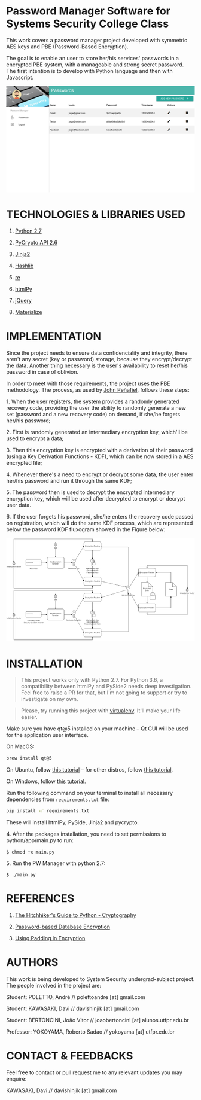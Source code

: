 # Password Manager Software for Systems Security College Class

This work covers a password manager project developed with symmetric AES keys and PBE (Password-Based Encryption).

The goal is to enable an user to store her/his services' passwords in a encrypted PBE system, with a manageable and strong secret password. The first intention is to develop with Python language and then with Javascript.

![Password Manager Software Developed in htmlPy](https://raw.githubusercontent.com/davikawasaki/password-manager-security-class/master/imgs/pw-manager-list.png)

# TECHNOLOGIES & LIBRARIES USED

1) [Python 2.7](https://docs.python.org/2/)

2) [PyCrypto API 2.6](https://www.dlitz.net/software/pycrypto/api/2.6/)

3) [Jinja2](http://jinja.pocoo.org/docs/2.9/)

3) [Hashlib](https://docs.python.org/2/library/hashlib.html)

4) [re](https://docs.python.org/2/library/re.html)

5) [htmlPy](http://amol-mandhane.github.io/htmlPy/)

6) [jQuery](https://api.jquery.com/)

7) [Materialize](http://materializecss.com/getting-started.html)

# IMPLEMENTATION

Since the project needs to ensure data confidenciality and integrity, there aren't any secret (key or password) storage, because they encrypt/decrypt the data. Another thing necessary is the user's availability to reset her/his password in case of oblivion.

In order to meet with those requirements, the project uses the PBE methodology. The process, as used by [John Peñafiel](https://penafieljlm.com/2016/12/30/password-based-database-encryption/#problem-changing-passwords), follows these steps:

1\. When the user registers, the system provides a randomly generated recovery code, providing the user the ability to randomly generate a new set (password and a new recovery code) on demand, if she/he forgets her/his password;

2\. First is randomly generated an intermediary encryption key, which'll be used to encrypt a data;

3\. Then this encryption key is encrypted with a derivation of their password (using a Key Derivation Functions - KDF), which can be now stored in a AES encrypted file;

4\. Whenever there's a need to encrypt or decrypt some data, the user enter her/his password and run it through the same KDF;

5\. The password then is used to decrypt the encrypted intermediary encryption key, which will be used after decrypted to encrypt or decrypt user data.

6\. If the user forgets his password, she/he enters the recovery code passed on registration, which will do the same KDF process, which are represented below the password KDF fluxogram showed in the Figure below:

![Using Recovery Codes to Create Recoverable Copies of the Intermediate Key](https://raw.githubusercontent.com/davikawasaki/password-manager-security-class/master/imgs/crypt_pbe_recovery_questions.png)

# INSTALLATION

> This project works only with Python 2.7. For Python 3.6, a compatibility between htmlPy and PySide2 needs deep investigation. Feel free to raise a PR for that, but I'm not going to support or try to investigate on my own.

> Please, try running this project with [virtualenv](https://virtualenv.pypa.io/en/latest/). It'll make your life easier.

Make sure you have qt@5 installed on your machine – Qt GUI will be used for the application user interface.

On MacOS:

```bash
brew install qt@5
```

On Ubuntu, follow [this tutorial](https://wiki.qt.io/Install_Qt_5_on_Ubuntu) – for other distros, follow [this tutorial](https://doc.qt.io/qt-5/linux.html).

On Windows, follow [this tutorial](https://doc.qt.io/qt-5/windows.html).

Run the following command on your terminal to install all necessary dependencies from `requirements.txt` file:

```bash
pip install -r requirements.txt
```

These will install htmlPy, PySide, Jinja2 and pycrypto.

4\. After the packages installation, you need to set permissions to python/app/main.py to run:

```
$ chmod +x main.py
```

5\. Run the PW Manager with python 2.7:

```
$ ./main.py
```

# REFERENCES

1) [The Hitchhiker's Guide to Python - Cryptography](http://docs.python-guide.org/en/latest/scenarios/crypto/)

2) [Password-based Database Encryption](https://penafieljlm.com/2016/12/30/password-based-database-encryption/#problem-changing-passwords)

3) [Using Padding in Encryption](https://www.di-mgt.com.au/cryptopad.html)

# AUTHORS

This work is being developed to System Security undergrad-subject project. The people involved in the project are:

Student: POLETTO, André // polettoandre [at] gmail.com

Student: KAWASAKI, Davi // davishinjik [at] gmail.com

Student: BERTONCINI, João Vitor // joaobertoncini [at] alunos.utfpr.edu.br

Professor: YOKOYAMA, Roberto Sadao // yokoyama [at] utfpr.edu.br

# CONTACT & FEEDBACKS

Feel free to contact or pull request me to any relevant updates you may enquire:

KAWASAKI, Davi // davishinjik [at] gmail.com
